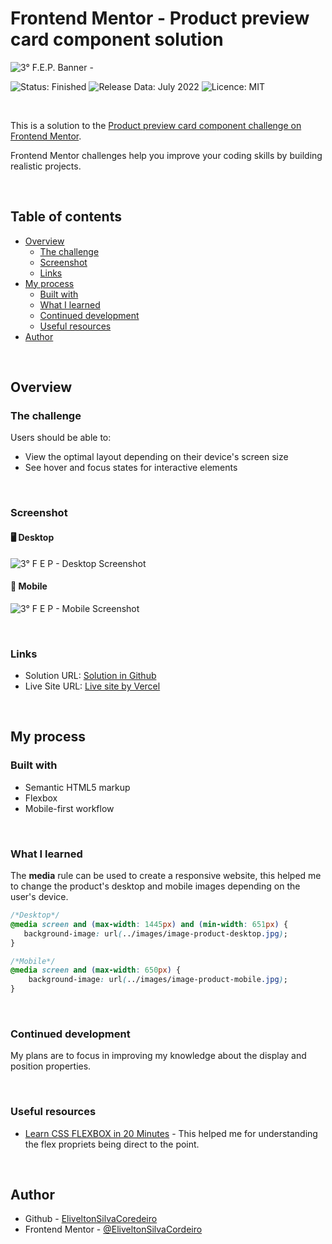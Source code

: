 # Frontend Mentor - Product preview card component solution

![3° F.E.P. Banner - ](https://user-images.githubusercontent.com/105513033/179428495-83824bcf-9cb7-43fa-92c6-0680837331be.png)

<span>
  <img src="https://img.shields.io/badge/STATUS-FINISHED-success" alt="Status: Finished">
  <img src="https://img.shields.io/badge/RELEASE_DATA-JULY%202022-informational" alt="Release Data: July 2022">
  <img src="https://img.shields.io/badge/LICENCE-MIT-important" alt="Licence: MIT">
</span>

&nbsp;

This is a solution to the [Product preview card component challenge on Frontend Mentor](https://www.frontendmentor.io/challenges/product-preview-card-component-GO7UmttRfa). 

Frontend Mentor challenges help you improve your coding skills by building realistic projects. 

&nbsp;

## Table of contents

- [Overview](#overview)
  - [The challenge](#the-challenge)
  - [Screenshot](#screenshot)
  - [Links](#links)
- [My process](#my-process)
  - [Built with](#built-with)
  - [What I learned](#what-i-learned)
  - [Continued development](#continued-development)
  - [Useful resources](#useful-resources)
- [Author](#author)

&nbsp;

## Overview

### The challenge

Users should be able to:

- View the optimal layout depending on their device's screen size
- See hover and focus states for interactive elements

&nbsp;

### Screenshot

#### 🖥️ Desktop
![3° F E P  - Desktop Screenshot](https://user-images.githubusercontent.com/105513033/179430712-1974ddc2-3a73-4e91-8841-bdeabc2911d6.png)

#### 📱 Mobile
![3° F E P  - Mobile Screenshot](https://user-images.githubusercontent.com/105513033/179428302-8c286665-ecc4-40a5-b8e6-451be70bc330.png)

&nbsp;

### Links

- Solution URL: [Solution in Github](https://github.com/EliveltonSilvaCordeiro/3-FEP-X-1st-Frontend-Mentor/)
- Live Site URL: [Live site by Vercel](https://preview-card-topaz.vercel.app/)

&nbsp;

## My process

### Built with

- Semantic HTML5 markup
- Flexbox
- Mobile-first workflow

&nbsp;

### What I learned

The **media** rule can be used to create a responsive website, this helped me to change the product's desktop and mobile images depending on the user's device.

```css
/*Desktop*/
@media screen and (max-width: 1445px) and (min-width: 651px) {
   background-image: url(../images/image-product-desktop.jpg);
}

/*Mobile*/
@media screen and (max-width: 650px) {
    background-image: url(../images/image-product-mobile.jpg);
}
```
&nbsp;

### Continued development

My plans are to focus in improving my knowledge about the display and position properties.

&nbsp;

### Useful resources

- [Learn CSS FLEXBOX in 20 Minutes](https://youtu.be/qqDH0T6K5gY) - This helped me for understanding the flex propriets being direct to the point.

&nbsp;

## Author

- Github - [EliveltonSilvaCoredeiro](https://github.com/EliveltonSilvaCordeiro/)
- Frontend Mentor - [@EliveltonSilvaCordeiro](https://www.frontendmentor.io/profile/EliveltonSilvaCordeiro)

